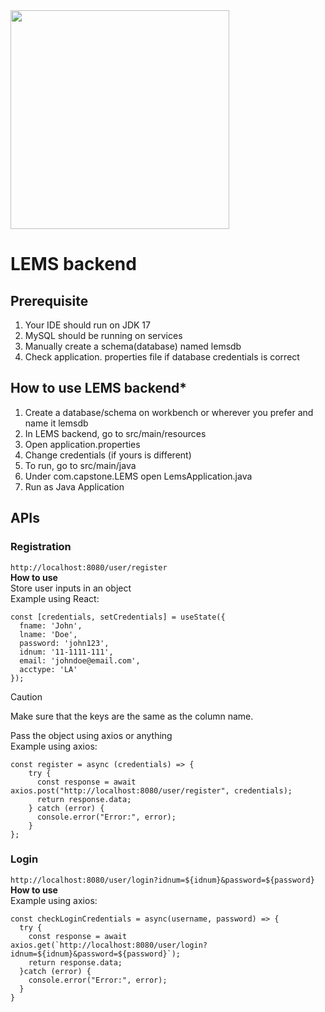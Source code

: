 <img src="https://i.imgur.com/d4mV2b3.png" width="350">

# LEMS backend
## Prerequisite
1. Your IDE should run on JDK 17
2. MySQL should be running on services
3. Manually create a schema(database) named lemsdb
4. Check application. properties file if database credentials is correct

## How to use LEMS backend*
1. Create a database/schema on workbench or wherever you prefer and name it lemsdb
2. In LEMS backend, go to src/main/resources
3. Open application.properties
4. Change credentials (if yours is different)
5. To run, go to src/main/java
6. Under com.capstone.LEMS open LemsApplication.java
7. Run as Java Application

## APIs
### Registration
`http://localhost:8080/user/register`<br/>
**How to use**<br/>
Store user inputs in an object<br/>
Example using React:
```
const [credentials, setCredentials] = useState({
  fname: 'John',
  lname: 'Doe',
  password: 'john123',
  idnum: '11-1111-111',
  email: 'johndoe@email.com',
  acctype: 'LA'
});
```
> [!CAUTION]
> Make sure that the keys are the same as the column name.

Pass the object using axios or anything<br/>
Example using axios:
```
const register = async (credentials) => {
    try {
      const response = await axios.post("http://localhost:8080/user/register", credentials);
      return response.data;
    } catch (error) {
      console.error("Error:", error);
    }
};
```

### Login
`http://localhost:8080/user/login?idnum=${idnum}&password=${password}`<br/>
**How to use**<br/>
Example using axios:
```
const checkLoginCredentials = async(username, password) => {
  try {
    const response = await axios.get(`http://localhost:8080/user/login?idnum=${idnum}&password=${password}`);
    return response.data;
  }catch (error) {
    console.error("Error:", error);
  }
}
```

